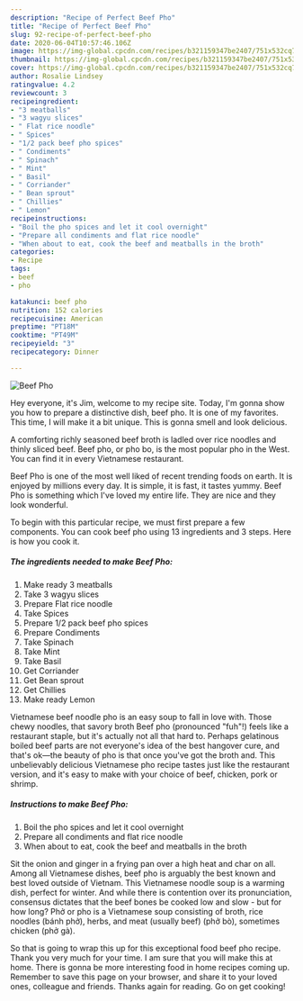 ```yaml
---
description: "Recipe of Perfect Beef Pho"
title: "Recipe of Perfect Beef Pho"
slug: 92-recipe-of-perfect-beef-pho
date: 2020-06-04T10:57:46.106Z
image: https://img-global.cpcdn.com/recipes/b321159347be2407/751x532cq70/beef-pho-recipe-main-photo.jpg
thumbnail: https://img-global.cpcdn.com/recipes/b321159347be2407/751x532cq70/beef-pho-recipe-main-photo.jpg
cover: https://img-global.cpcdn.com/recipes/b321159347be2407/751x532cq70/beef-pho-recipe-main-photo.jpg
author: Rosalie Lindsey
ratingvalue: 4.2
reviewcount: 3
recipeingredient:
- "3 meatballs"
- "3 wagyu slices"
- " Flat rice noodle"
- " Spices"
- "1/2 pack beef pho spices"
- " Condiments"
- " Spinach"
- " Mint"
- " Basil"
- " Corriander"
- " Bean sprout"
- " Chillies"
- " Lemon"
recipeinstructions:
- "Boil the pho spices and let it cool overnight"
- "Prepare all condiments and flat rice noodle"
- "When about to eat, cook the beef and meatballs in the broth"
categories:
- Recipe
tags:
- beef
- pho

katakunci: beef pho 
nutrition: 152 calories
recipecuisine: American
preptime: "PT18M"
cooktime: "PT49M"
recipeyield: "3"
recipecategory: Dinner

---
```



![Beef Pho](https://img-global.cpcdn.com/recipes/b321159347be2407/751x532cq70/beef-pho-recipe-main-photo.jpg)

Hey everyone, it's Jim, welcome to my recipe site. Today, I'm gonna show you how to prepare a distinctive dish, beef pho. It is one of my favorites. This time, I will make it a bit unique. This is gonna smell and look delicious.

A comforting richly seasoned beef broth is ladled over rice noodles and thinly sliced beef. Beef pho, or pho bo, is the most popular pho in the West. You can find it in every Vietnamese restaurant.

Beef Pho is one of the most well liked of recent trending foods on earth. It is enjoyed by millions every day. It is simple, it is fast, it tastes yummy. Beef Pho is something which I've loved my entire life. They are nice and they look wonderful.


To begin with this particular recipe, we must first prepare a few components. You can cook beef pho using 13 ingredients and 3 steps. Here is how you cook it.

<!--inarticleads1-->

##### The ingredients needed to make Beef Pho:

1. Make ready 3 meatballs
1. Take 3 wagyu slices
1. Prepare  Flat rice noodle
1. Take  Spices
1. Prepare 1/2 pack beef pho spices
1. Prepare  Condiments
1. Take  Spinach
1. Take  Mint
1. Take  Basil
1. Get  Corriander
1. Get  Bean sprout
1. Get  Chillies
1. Make ready  Lemon


Vietnamese beef noodle pho is an easy soup to fall in love with. Those chewy noodles, that savory broth Beef pho (pronounced &#34;fuh&#34;!) feels like a restaurant staple, but it&#39;s actually not all that hard to. Perhaps gelatinous boiled beef parts are not everyone&#39;s idea of the best hangover cure, and that&#39;s ok—the beauty of pho is that once you&#39;ve got the broth and. This unbelievably delicious Vietnamese pho recipe tastes just like the restaurant version, and it&#39;s easy to make with your choice of beef, chicken, pork or shrimp. 

<!--inarticleads2-->

##### Instructions to make Beef Pho:

1. Boil the pho spices and let it cool overnight
1. Prepare all condiments and flat rice noodle
1. When about to eat, cook the beef and meatballs in the broth


Sit the onion and ginger in a frying pan over a high heat and char on all. Among all Vietnamese dishes, beef pho is arguably the best known and best loved outside of Vietnam. This Vietnamese noodle soup is a warming dish, perfect for winter. And while there is contention over its pronunciation, consensus dictates that the beef bones be cooked low and slow - but for how long? Phở or pho is a Vietnamese soup consisting of broth, rice noodles (bánh phở), herbs, and meat (usually beef) (phở bò), sometimes chicken (phở gà). 

So that is going to wrap this up for this exceptional food beef pho recipe. Thank you very much for your time. I am sure that you will make this at home. There is gonna be more interesting food in home recipes coming up. Remember to save this page on your browser, and share it to your loved ones, colleague and friends. Thanks again for reading. Go on get cooking!
